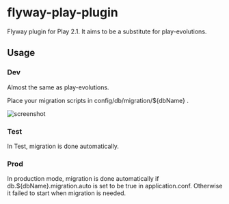 # flyway-play-plugin

Flyway plugin for Play 2.1. It aims to be a substitute for play-evolutions.

## Usage

### Dev

Almost the same as play-evolutions.

Place your migration scripts in config/db/migration/${dbName} .


![screenshot](/screenshot1.png)


### Test

In Test, migration is done automatically.



### Prod

In production mode, migration is done automatically if db.${dbName}.migration.auto is set to be true in application.conf.
Otherwise it failed to start when migration is needed.

